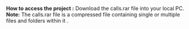**How to access the project :** Download the calls.rar file into your local PC.
**Note:** The calls.rar file is a compressed file containing single or multiple files and folders within it .
